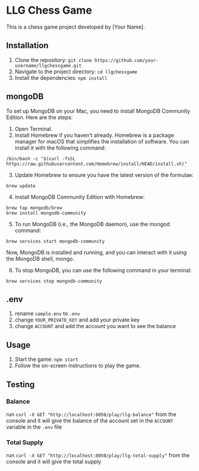 # LLG Chess Game

This is a chess game project developed by [Your Name].

## Installation

1. Clone the repository: `git clone https://github.com/your-username/llgchessgame.git`
2. Navigate to the project directory: `cd llgchessgame`
3. Install the dependencies: `npm install`

## mongoDB

To set up MongoDB on your Mac, you need to install MongoDB Community Edition. Here are the steps:

1. Open Terminal.
2. Install Homebrew if you haven't already. Homebrew is a package manager for macOS that simplifies the installation of software. You can install it with the following command:
```
/bin/bash -c "$(curl -fsSL https://raw.githubusercontent.com/Homebrew/install/HEAD/install.sh)"
```
3. Update Homebrew to ensure you have the latest version of the formulae:
```
brew update
```
4. Install MongoDB Community Edition with Homebrew:
```
brew tap mongodb/brew
brew install mongodb-community
```
5. To run MongoDB (i.e., the MongoDB daemon), use the mongod command:
```
brew services start mongodb-community
```
Now, MongoDB is installed and running, and you can interact with it using the MongoDB shell, mongo.

6. To stop MongoDB, you can use the following command in your terminal:
```
brew services stop mongodb-community
```

## .env 
1. rename `sample.env` to `.env`
2. change `YOUR_PRIVATE_KEY` and add your private key
3. change `ACCOUNT` and add the account you want to see the balance

## Usage

1. Start the game: `npm start`
2. Follow the on-screen instructions to play the game.

## Testing

### Balance

run `curl -X GET "http://localhost:8050/play/llg-balance"` from the console and it will give the balance of the account set in the `ACCOUNT` variable in the `.env` file

### Total Supply 

run `curl -X GET "http://localhost:8050/play/llg-total-supply"` from the console and it will give the total supply




